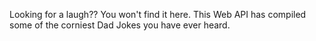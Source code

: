 Looking for a laugh?? You won't find it here. This Web API has compiled some of the corniest Dad Jokes you have ever heard. 
